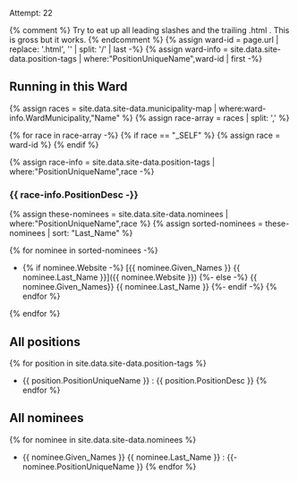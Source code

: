 ---
---

Attempt: 22

{% comment %}
Try to eat up all leading slashes and the trailing .html . 
This is gross but it works.
{% endcomment %}
{% assign ward-id = page.url | replace: '.html', '' | split: '/' | last -%}
{% assign ward-info = site.data.site-data.position-tags |
where:"PositionUniqueName",ward-id | first -%}

## Running in this Ward

{% assign races = site.data.site-data.municipality-map |
where:ward-info.WardMunicipality,"Name" %}
{% assign race-array = races | split: ',' %}

{% for race in race-array -%}
  {% if race == "_SELF" %}
    {% assign race = ward-id %}
  {% endif %}
  
  {% assign race-info = site.data.site-data.position-tags |
  where:"PositionUniqueName",race -%}

  ### {{ race-info.PositionDesc -}}
  

  {% assign these-nominees = site.data.site-data.nominees 
    | where:"PositionUniqueName",race %}
  {% assign sorted-nominees = these-nominees | sort: "Last_Name" %}

  {% for nominee in sorted-nominees -%}
  - {% if nominee.Website -%}
    [{{ nominee.Given_Names }} 
      {{ nominee.Last_Name }}]({{ nominee.Website }})
    {%- else -%}
      {{ nominee.Given_Names}} {{ nominee.Last_Name }}
    {%- endif -%}
  {% endfor %}

{% endfor %}


## All positions

{% for position in site.data.site-data.position-tags %}
- {{ position.PositionUniqueName }} : {{ position.PositionDesc }}
{% endfor %}

## All nominees 

{% for nominee in site.data.site-data.nominees %}
- {{ nominee.Given_Names }} {{ nominee.Last_Name }} : 
  {{- nominee.PositionUniqueName }}
{% endfor %}
